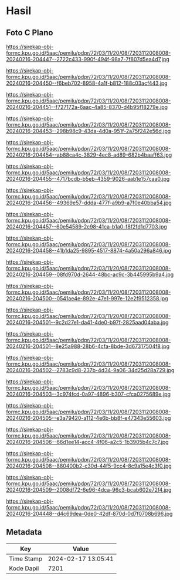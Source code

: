 # Hasil

## Foto C Plano

https://sirekap-obj-formc.kpu.go.id/5aac/pemilu/pdpr/72/03/11/20/08/7203112008008-20240216-204447--2722c433-990f-494f-98a7-7f807d5ea4d7.jpg

https://sirekap-obj-formc.kpu.go.id/5aac/pemilu/pdpr/72/03/11/20/08/7203112008008-20240216-204450--f6beb702-8958-4a1f-b812-188c03acf443.jpg

https://sirekap-obj-formc.kpu.go.id/5aac/pemilu/pdpr/72/03/11/20/08/7203112008008-20240216-204451--f727172a-6aac-4a85-8370-d4b95f18279e.jpg

https://sirekap-obj-formc.kpu.go.id/5aac/pemilu/pdpr/72/03/11/20/08/7203112008008-20240216-204453--298b98c9-43da-4d0a-951f-2a75f242e56d.jpg

https://sirekap-obj-formc.kpu.go.id/5aac/pemilu/pdpr/72/03/11/20/08/7203112008008-20240216-204454--ab88ca4c-3829-4ec8-ad89-682b4baaff63.jpg

https://sirekap-obj-formc.kpu.go.id/5aac/pemilu/pdpr/72/03/11/20/08/7203112008008-20240216-204455--4717bcdb-b5eb-4359-9026-aab1e157caa0.jpg

https://sirekap-obj-formc.kpu.go.id/5aac/pemilu/pdpr/72/03/11/20/08/7203112008008-20240216-204456--49369e57-ddda-477f-a9b9-a7f0e40bba54.jpg

https://sirekap-obj-formc.kpu.go.id/5aac/pemilu/pdpr/72/03/11/20/08/7203112008008-20240216-204457--60e54589-2c98-41ca-b1a0-f8f2fd1d7703.jpg

https://sirekap-obj-formc.kpu.go.id/5aac/pemilu/pdpr/72/03/11/20/08/7203112008008-20240216-204458--41b1da25-9895-4517-8874-4a50a296a846.jpg

https://sirekap-obj-formc.kpu.go.id/5aac/pemilu/pdpr/72/03/11/20/08/7203112008008-20240216-204459--08fd970d-2644-48bc-ac9c-3b445995b9a4.jpg

https://sirekap-obj-formc.kpu.go.id/5aac/pemilu/pdpr/72/03/11/20/08/7203112008008-20240216-204500--0541ae4e-892e-47e1-997e-12e2f9512358.jpg

https://sirekap-obj-formc.kpu.go.id/5aac/pemilu/pdpr/72/03/11/20/08/7203112008008-20240216-204501--9c2d27e1-da41-4de0-b97f-2825aad04aba.jpg

https://sirekap-obj-formc.kpu.go.id/5aac/pemilu/pdpr/72/03/11/20/08/7203112008008-20240216-204501--8e25a988-28b6-4cfa-8bde-3d67317504f8.jpg

https://sirekap-obj-formc.kpu.go.id/5aac/pemilu/pdpr/72/03/11/20/08/7203112008008-20240216-204502--2783c9d8-237b-4d34-9a06-34d25d28a729.jpg

https://sirekap-obj-formc.kpu.go.id/5aac/pemilu/pdpr/72/03/11/20/08/7203112008008-20240216-204503--3c974fcd-0a97-4896-b307-cfca0275689e.jpg

https://sirekap-obj-formc.kpu.go.id/5aac/pemilu/pdpr/72/03/11/20/08/7203112008008-20240216-204505--e3a79420-a112-4e6b-bb8f-e47343e55603.jpg

https://sirekap-obj-formc.kpu.go.id/5aac/pemilu/pdpr/72/03/11/20/08/7203112008008-20240216-204506--66d1ee14-acc4-4f06-a2c5-1b3905b4c7c7.jpg

https://sirekap-obj-formc.kpu.go.id/5aac/pemilu/pdpr/72/03/11/20/08/7203112008008-20240216-204508--880400b2-c30d-44f5-9cc4-8c9a15e4c3f0.jpg

https://sirekap-obj-formc.kpu.go.id/5aac/pemilu/pdpr/72/03/11/20/08/7203112008008-20240216-204509--2008df72-6e96-4dca-96c3-bcab602e72f4.jpg

https://sirekap-obj-formc.kpu.go.id/5aac/pemilu/pdpr/72/03/11/20/08/7203112008008-20240216-204448--d4c69dea-0de0-42df-870d-0d7f0708b696.jpg


## Metadata

| Key        | Value               |
| ---------- | ------------------- |
| Time Stamp | 2024-02-17 13:05:41 |
| Kode Dapil | 7201                |



